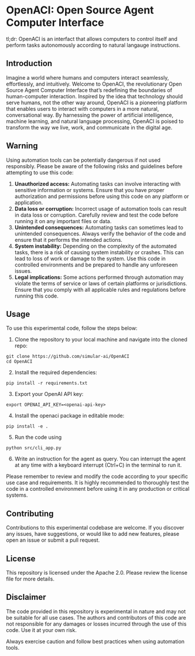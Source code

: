 # OpenACI: Open Source Agent Computer Interface

tl;dr: OpenACI is an interfact that allows computers to control itself and perform tasks autonomously according to natural langauge instructions.

## Introduction
Imagine a world where humans and computers interact seamlessly, effortlessly, and intuitively. Welcome to OpenACI, the revolutionary Open Source Agent Computer Interface that’s redefining the boundaries of human-computer interaction. Inspired by the idea that technology should serve humans, not the other way around, OpenACI is a pioneering platform that enables users to interact with computers in a more natural, conversational way. By harnessing the power of artificial intelligence, machine learning, and natural language processing, OpenACI is poised to transform the way we live, work, and communicate in the digital age.

## Warning
Using automation tools can be potentially dangerous if not used responsibly. Please be aware of the following risks and guidelines before attempting to use this code:

1. **Unauthorized access:** Automating tasks can involve interacting with sensitive information or systems. Ensure that you have proper authorization and permissions before using this code on any platform or application.
2. **Data loss or corruption:** Incorrect usage of automation tools can result in data loss or corruption. Carefully review and test the code before running it on any important files or data.
3. **Unintended consequences:** Automating tasks can sometimes lead to unintended consequences. Always verify the behavior of the code and ensure that it performs the intended actions.
4. **System instability:** Depending on the complexity of the automated tasks, there is a risk of causing system instability or crashes. This can lead to loss of work or damage to the system. Use this code in controlled environments and be prepared to handle any unforeseen issues.
5. **Legal implications:** Some actions performed through automation may violate the terms of service or laws of certain platforms or jurisdictions. Ensure that you comply with all applicable rules and regulations before running this code.

## Usage
To use this experimental code, follow the steps below:

1. Clone the repository to your local machine and navigate into the cloned repo: 
```shell
git clone https://github.com/simular-ai/OpenACI
cd OpenACI
```
2. Install the required dependencies: 
```shell
pip install -r requirements.txt
```
3. Export your OpenAI API key:
```shell
export OPENAI_API_KEY=<openai-api-key>
```
4. Install the openaci package in editable mode:
```shell
pip install -e .
``` 
5. Run the code using
```shell
python src/cli_app.py
```
6. Write an instruction for the agent as query. You can interrupt the agent at any time with a keyboard interrupt (Ctrl+C) in the terminal to run it.

Please remember to review and modify the code according to your specific use case and requirements. It is highly recommended to thoroughly test the code in a controlled environment before using it in any production or critical systems.

## Contributing
Contributions to this experimental codebase are welcome. If you discover any issues, have suggestions, or would like to add new features, please open an issue or submit a pull request.

## License
This repository is licensed under the Apache 2.0. Please review the license file for more details.

## Disclaimer
The code provided in this repository is experimental in nature and may not be suitable for all use cases. The authors and contributors of this code are not responsible for any damages or losses incurred through the use of this code. Use it at your own risk.

Always exercise caution and follow best practices when using automation tools.

